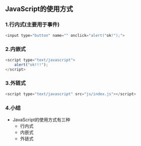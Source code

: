 ## JavaScript的使用方式

### 1.行内式(主要用于事件)

```javascript
<input type="button" name="" onclick="alert("ok!");">
```

### 2.内嵌式

```javascript
<script type="text/javascript">
	alert("ok!!!");
</script>
```

### 3.外链式

```javascript
<script type="text/javascript" src="js/index.js"></script>
```

### 4.小结

- JavaScript的使用方式有三种
  - 行内式
  - 内嵌式
  - 外链式